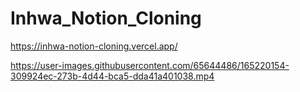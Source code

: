 # Inhwa_Notion_Cloning
https://inhwa-notion-cloning.vercel.app/

https://user-images.githubusercontent.com/65644486/165220154-309924ec-273b-4d44-bca5-dda41a401038.mp4

